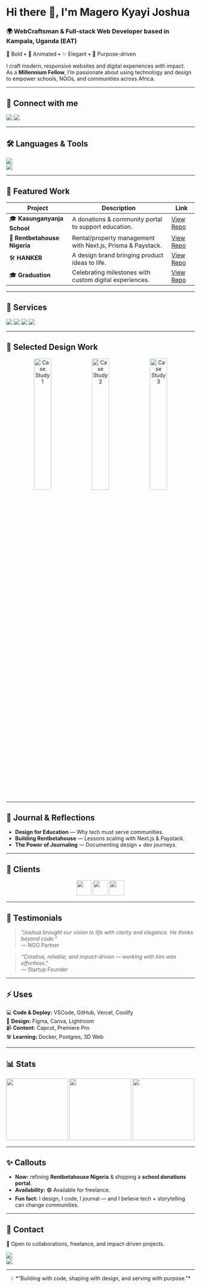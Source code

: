 # Hi there 👋, I'm **Magero Kyayi Joshua**

### 🌍 WebCraftsman & Full-stack Web Developer based in Kampala, Uganda (EAT)

🚀 Bold • 🎨 Animated • ✨ Elegant • 🌱 Purpose-driven  

I craft modern, responsive websites and digital experiences with impact.  
As a **Millennium Fellow**, I’m passionate about using technology and design to empower schools, NGOs, and communities across Africa.

---

## 🔗 Connect with me
<p>
  <a href="mailto:kyayijoshua@gmail.com"><img src="https://img.shields.io/badge/Email-kyayijoshua%40gmail.com-red?style=for-the-badge&logo=gmail&logoColor=white" /></a>
  <a href="https://www.linkedin.com/in/magero-kyayi-joshua"><img src="https://img.shields.io/badge/LinkedIn-Magero%20Kyayi%20Joshua-0A66C2?style=for-the-badge&logo=linkedin&logoColor=white" /></a>
</p>

---

## 🛠️ Languages & Tools
<p>
<img src="https://skillicons.dev/icons?i=html,css,js,ts,react,nextjs,tailwind,vercel,firebase,supabase,mysql,github,docker,postgres&perline=10" />
<br/>
<img src="https://skillicons.dev/icons?i=figma,ai,ps,pr,lightroom,canva&perline=10" />
</p>

---

## 🚀 Featured Work
| Project | Description | Link |
|---------|-------------|------|
| 🎓 **Kasunganyanja School** | A donations & community portal to support education. | [View Repo](https://github.com/joshuakyayi256/kasunganyanja-school) |
| 🏡 **Rentbetahouse Nigeria** | Rental/property management with Next.js, Prisma & Paystack. | [View Repo](https://github.com/joshuakyayi256/rentbetahouse-ng) |
| 🛠️ **HANKER** | A design brand bringing product ideas to life. | [View Repo](https://github.com/joshuakyayi256/HANKER/) |
| 🎓 **Graduation** | Celebrating milestones with custom digital experiences. | [View Repo](https://github.com/joshuakyayi256/Graduation) |

---

## 💼 Services
<p>
  <img src="https://img.shields.io/badge/Web%20Design-Ship%20beautiful%20UIs-blue?style=for-the-badge&logo=figma" />
  <img src="https://img.shields.io/badge/Fullstack%20Development-Scalable%20modern%20apps-green?style=for-the-badge&logo=next.js" />
  <img src="https://img.shields.io/badge/Brand%20Graphics-Logos%20&%20identity%20systems-purple?style=for-the-badge&logo=adobe" />
  <img src="https://img.shields.io/badge/Consulting-UX%20&%20Digital%20Strategy-orange?style=for-the-badge&logo=vercel" />
</p>

---

## 🎨 Selected Design Work
<p align="center">
  <img src="assets/work-01.jpg" width="30%" alt="Case Study 1" />
  <img src="assets/work-02.jpg" width="30%" alt="Case Study 2" />
  <img src="assets/work-03.jpg" width="30%" alt="Case Study 3" />
</p>

---

## 📝 Journal & Reflections
- **Design for Education** — Why tech must serve communities.  
- **Building Rentbetahouse** — Lessons scaling with Next.js & Paystack.  
- **The Power of Journaling** — Documenting design + dev journeys.  

---

## 👥 Clients
<p align="center">
  <img src="assets/client1.png" height="40" /> 
  <img src="assets/client2.png" height="40" /> 
  <img src="assets/client3.png" height="40" />
</p>

---

## 💬 Testimonials
> *“Joshua brought our vision to life with clarity and elegance. He thinks beyond code.”*  
> — NGO Partner  

> *“Creative, reliable, and impact-driven — working with him was effortless.”*  
> — Startup Founder  

---

## ⚡ Uses
💻 **Code & Deploy:** VSCode, GitHub, Vercel, Coolify  
🎨 **Design:** Figma, Canva, Lightroom  
📹 **Content:** Capcut, Premiere Pro  
🛠 **Learning:** Docker, Postgres, 3D Web  

---

## 📊 Stats
<p>
  <img src="https://streak-stats.demolab.com?user=joshuakyayi256&theme=tokyonight&hide_border=true" height="165" />
  <img src="https://github-readme-stats.vercel.app/api?username=joshuakyayi256&show_icons=true&theme=tokyonight&hide_border=true" height="165" />
  <img src="https://github-readme-stats.vercel.app/api/top-langs/?username=joshuakyayi256&layout=compact&theme=tokyonight&hide_border=true" height="165" />
</p>

---

## ✨ Callouts
- **Now:** refining **Rentbetahouse Nigeria** & shipping a **school donations portal**.  
- **Availability:** 🟢 Available for freelance.  
- **Fun fact:** I design, I code, I journal — and I believe tech + storytelling can change communities.  

---

## 📩 Contact
💼 Open to collaborations, freelance, and impact-driven projects.  

<a href="mailto:kyayijoshua@gmail.com"><img src="https://img.shields.io/badge/Hire%20Me-kyayijoshua%40gmail.com-1f6feb?style=for-the-badge&logo=gmail&logoColor=white" /></a>  
<a href="https://calendly.com/YOUR-CALENDLY"><img src="https://img.shields.io/badge/Schedule%20a%20Call-Calendly-blue?style=for-the-badge&logo=googlecalendar&logoColor=white" /></a>  

---

<p align="center">💡 *“Building with code, shaping with design, and serving with purpose.”*</p>
